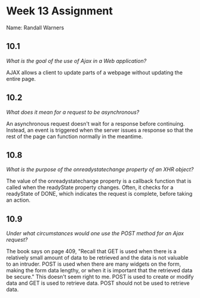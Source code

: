 # Week 13 Assignment

Name: Randall Warners

## 10.1

*What is the goal of the use of Ajax in a Web application?*

AJAX allows a client to update parts of a webpage
without updating the entire page.

## 10.2

*What does it mean for a request to be asynchronous?*

An asynchronous request doesn't wait for a response before continuing.
Instead, an event is triggered when the server issues a response
so that the rest of the page can function normally in the meantime.

## 10.8

*What is the purpose of the onreadystatechange property of an XHR object?*

The value of the onreadystatechange property is a callback function
that is called when the readyState property changes.
Often, it checks for a readyState of DONE,
which indicates the request is complete,
before taking an action.

## 10.9

*Under what circumstances would one use the POST method for an Ajax request?*

The book says on page 409,
"Recall that GET is used when there is a relatively small amount of data to be retrieved
and the data is not valuable to an intruder.
POST is used when there are many widgets on the form, making the form data lengthy,
or when it is important that the retrieved data be secure."
This doesn't seem right to me.
POST is used to create or modify data
and GET is used to retrieve data.
POST should not be used to retrieve data.
